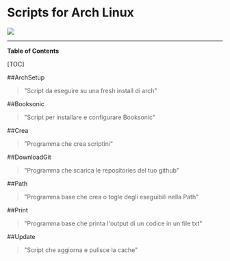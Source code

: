 # Scripts for Arch Linux

![](https://archlinux.org/static/logos/archlinux-logo-dark-1200dpi.b42bd35d5916.png)

----------

**Table of Contents**

[TOC]


##ArchSetup
> "Script da eseguire su una fresh install di arch"

##Booksonic
> "Script per installare e configurare Booksonic"

##Crea
> "Programma che crea scriptini"

##DownloadGit
> "Programma che scarica le repositories del tuo github"

##Path
> "Programma base che crea o togle degli eseguibili nella Path"

##Print
> "Programma base che printa l'output di un codice in un file txt"

##Update
> "Script che aggiorna e pulisce la cache"
